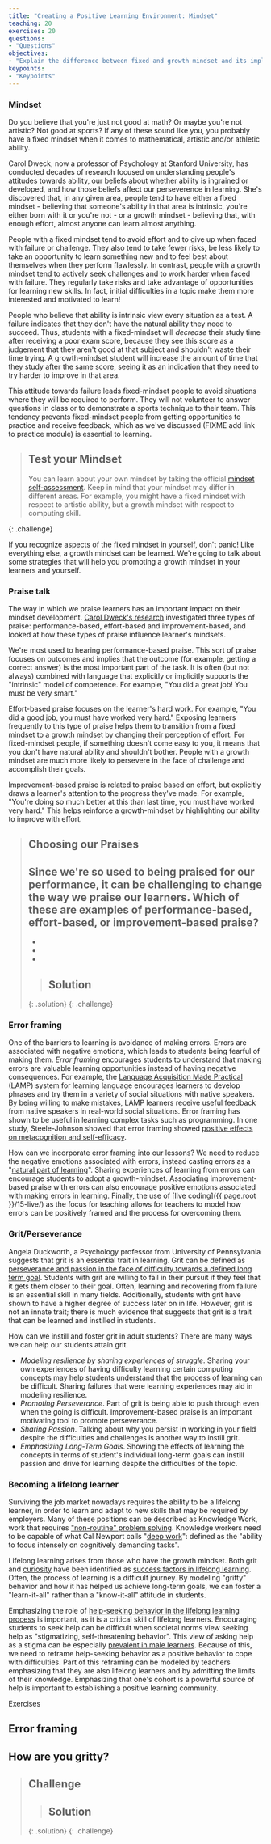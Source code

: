 ```yaml
---
title: "Creating a Positive Learning Environment: Mindset"
teaching: 20
exercises: 20
questions:
- "Questions"
objectives:
- "Explain the difference between fixed and growth mindset and its implications for classroom performance."
keypoints:
- "Keypoints"
---
```


### Mindset

Do you believe that you're just not good at math? Or maybe you're not artistic? Not good at sports? If any of these
sound like you, you probably have a fixed mindset when it comes to mathematical, artistic and/or athletic ability.

Carol Dweck, now a professor of Psychology at Stanford University, has conducted decades of research focused on understanding
people's attitudes towards ability, our beliefs about whether ability is ingrained or developed, and how those beliefs
affect our perseverence in learning. She's discovered that, in any given area, people tend to have either a fixed mindset - believing that
someone's ability in that area is intrinsic, you're either born with it or you're not - or a growth mindset - believing that, with enough effort,
almost anyone can learn almost anything.

People with a fixed mindset tend to avoid effort and to give up when faced with failure or challenge. They also
tend to take fewer risks, be less likely to take an opportunity to learn something new and to feel best about themselves when they perform flawlessly.
In contrast, people with a growth mindset tend to actively seek challenges and to work harder when faced with failure. They regularly take risks and
take advantage of opportunities for learning new skills. In fact, initial difficulties in a topic make them more interested and motivated to learn!

People who believe that ability is intrinsic view every situation as a test. A failure indicates that they don't have the natural ability they need
to succeed. Thus, students with a fixed-mindset will *decrease* their study time after receiving a poor exam score, because they see this score as a
judgement that they aren't good at that subject and shouldn't waste their time trying. A growth-mindset student will increase the amount of time that
they study after the same score, seeing it as an indication that they need to try harder to improve in that area.  

This attitude towards failure leads fixed-mindset people to avoid situations where they will be required to perform. They will not volunteer to answer
questions in class or to demonstrate a sports technique to their team. This tendency prevents fixed-mindset people from getting opportunities to practice
and receive feedback, which as we've discussed (FIXME add link to practice module) is essential to learning.

> ## Test your Mindset
> You can learn about your own mindset by taking the official [mindset self-assessment](https://mindsetonline.com/testyourmindset/step1.php).
> Keep in mind that your mindset may differ in different areas. For example, you might have a fixed mindset with respect to artistic ability,
> but a growth mindset with respect to computing skill.
>
{: .challenge}

If you recognize aspects of the fixed mindset in yourself, don't panic! Like everything else, a growth mindset can be learned. We're going to talk about some
strategies that will help you promoting a growth mindset in your learners and yourself.

### Praise talk  

The way in which we praise learners has an important impact on their mindset development. [Carol Dweck's research](http://www.ascd.org/publications/educational-leadership/oct07/vol65/num02/The-Perils-and-Promises-of-Praise.aspx)
investigated three types of praise: performance-based, effort-based and improvement-based, and looked at how these
types of praise influence learner's mindsets.

We're most used to hearing performance-based praise. This sort of praise focuses on outcomes and implies that the
outcome (for example, getting a correct answer) is the most important part of the task. It is often (but not always)
combined with language that explicitly or implicitly supports the "intrinsic" model of competence. For example, "You
did a great job! You must be very smart."

Effort-based praise focuses on the learner's hard work. For example, "You did a good job, you must have worked very hard."
Exposing learners frequently to this type of praise helps them to transition from a fixed mindset to a growth mindset by
changing their perception of effort. For fixed-mindset people, if something doesn't come easy to you, it means that you
don't have natural ability and shouldn't bother. People with a growth mindset are much more likely to persevere in the face of challenge
and accomplish their goals.

Improvement-based praise is related to praise based on effort, but explicitly draws a learner's attention to the progress they've made.
For example, "You're doing so much better at this than last time, you must have worked very hard." This helps reinforce a growth-mindset by
highlighting our ability to improve with effort.

> ## Choosing our Praises
> Since we're so used to being praised for our performance, it can be challenging to change the way we praise our learners. Which of these
> are examples of performance-based, effort-based, or improvement-based praise?
> -
> -
> -
> -
>
>> ## Solution
>>
>>
> {: .solution}
{: .challenge}


### Error framing  

One of the barriers to learning is avoidance of making errors. Errors are associated with negative emotions, which leads to students being fearful of making them. *Error framing* encourages students to understand that making errors are valuable learning opportunities instead of having negative consequences. For example, the [Language Acquisition Made Practical](https://www.amazon.com/Language-Acquisition-Made-Practical-Learners/dp/0916636003) (LAMP) system for learning language encourages learners to develop phrases and try them in a variety of social situations with native speakers. By being willing to make mistakes, LAMP learners receive useful feedback from native speakers in real-world social situations. Error framing has shown to be useful in learning complex tasks such as programming. In one study, Steele-Johnson showed that error framing showed [positive effects on metacognition and self-efficacy](https://www.ncbi.nlm.nih.gov/pubmed/24617273).

How can we incorporate error framing into our lessons? We need to reduce the negative emotions associated with errors, instead casting errors as a "[natural part of learning](https://www.researchgate.net/publication/292881989_Enhancing_firm_performance_and_innovativeness_through_error_management_culture)". Sharing experiences of learning from errors can encourage students to adopt a growth-mindset. Associating improvement-based praise with errors can also encourage positive emotions associated with making errors in learning. Finally, the use of [live coding]({{ page.root }}/15-live/) as the focus for teaching allows for teachers to model how errors can be positively framed and the process for overcoming them.

### Grit/Perseverance  

Angela Duckworth, a Psychology professor from University of Pennsylvania suggests that grit is an essential trait in learning. Grit can be defined as [perseverance and passion in the face of difficulty towards a defined long term goal](https://www.dropbox.com/s/cvg1mbz0xrfx25l/DuckworthGross2014.pdf). Students with grit are willing to fail in their pursuit if they feel that it gets them closer to their goal. Often, learning and recovering from failure is an essential skill in many fields. Additionally, students with grit have shown to have a higher degree of success later on in life. However, grit is not an innate trait; there is much evidence that suggests that grit is a trait that can be learned and instilled in students.

How can we instill and foster grit in adult students? There are many ways we can help our students attain grit.

- *Modeling resilience by sharing experiences of struggle*. Sharing your own experiences of having difficulty learning certain computing concepts may help students understand that the process of learning can be difficult. Sharing failures that were learning experiences may aid in modeling resilience.
- *Promoting Perseverance*. Part of grit is being able to push through even when the going is difficult. Improvement-based praise is an important motivating tool to promote perseverance.
- *Sharing Passion*. Talking about why you persist in working in your field despite the difficulties and challenges is another way to instill grit.
- *Emphasizing Long-Term Goals*. Showing the effects of learning the concepts in terms of student's individual long-term goals can instill passion and drive for learning despite the difficulties of the topic.

### Becoming a lifelong learner  

Surviving the job market nowadays requires the ability to be a lifelong learner, in order to learn and adapt to new skills that may be required by employers. Many of these positions can be described as Knowledge Work, work that requires ["non-routine" problem solving](http://doi.wiley.com/10.1002/kpm.378). Knowledge workers need to be capable of what Cal Newport calls "[deep work](http://calnewport.com/books/deep-work/)": defined as the "ability to focus intensely on cognitively demanding tasks".

Lifelong learning arises from those who have the growth mindset. Both grit and [curiosity](http://blog.udacity.com/2017/02/grit-yes-curiosity.html) have been identified as [success factors in lifelong learning](http://www.enterrasolutions.com/lifelong-learners-embrace-curiosity-grit/). Often, the process of learning is a difficult journey. By modeling "gritty" behavior and how it has helped us achieve long-term goals, we can foster a "learn-it-all" rather than a "know-it-all" attitude in students.

Emphasizing the role of [help-seeking behavior in the lifelong learning process](https://en.wikiversity.org/wiki/Learning_theories_in_practice/Help-seeking) is important, as it is a critical skill of lifelong learners. Encouraging students to seek help can be difficult when societal norms view seeking help as "stigmatizing, self-threatening behavior". This view of asking help as a stigma can be especially [prevalent in male learners](https://www.ncbi.nlm.nih.gov/pubmed/15737222). Because of this, we need to reframe help-seeking behavior as a positive behavior to cope with difficulties. Part of this reframing can be modeled by teachers emphasizing that they are also lifelong learners and by admitting the limits of their knowledge. Emphasizing that one's cohort is a powerful source of help is important to establishing a positive learning community.  

Exercises  
## Error framing  
## How are you gritty?  



> ## Challenge
>
>
>
>> ## Solution
>>
>>
> {: .solution}
{: .challenge}
